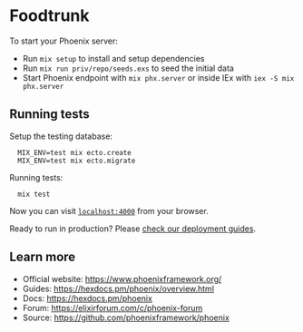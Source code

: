 # Foodtrunk

To start your Phoenix server:

  * Run `mix setup` to install and setup dependencies
  * Run `mix run priv/repo/seeds.exs` to seed the initial data
  * Start Phoenix endpoint with `mix phx.server` or inside IEx with `iex -S mix phx.server`

## Running tests
Setup the testing database:
```
  MIX_ENV=test mix ecto.create
  MIX_ENV=test mix ecto.migrate
```

Running tests:
```
  mix test
```

Now you can visit [`localhost:4000`](http://localhost:4000) from your browser.

Ready to run in production? Please [check our deployment guides](https://hexdocs.pm/phoenix/deployment.html).

## Learn more

  * Official website: https://www.phoenixframework.org/
  * Guides: https://hexdocs.pm/phoenix/overview.html
  * Docs: https://hexdocs.pm/phoenix
  * Forum: https://elixirforum.com/c/phoenix-forum
  * Source: https://github.com/phoenixframework/phoenix
